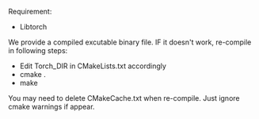 Requirement:

 *   Libtorch


We provide a compiled excutable binary file. IF it doesn't work, re-compile in following steps:

*   Edit Torch_DIR in CMakeLists.txt accordingly
*   cmake .
*   make

You may need to delete CMakeCache.txt when re-compile. Just ignore cmake warnings if appear.


